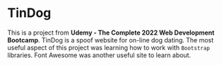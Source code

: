 # TinDog

This is a project from <b>Udemy - The Complete 2022 Web Development Bootcamp</b>.  TinDog is a spoof website for on-line dog dating.  The most useful aspect of this project was learning how to work with `Bootstrap` libraries.  Font Awesome was another useful site to learn about.
